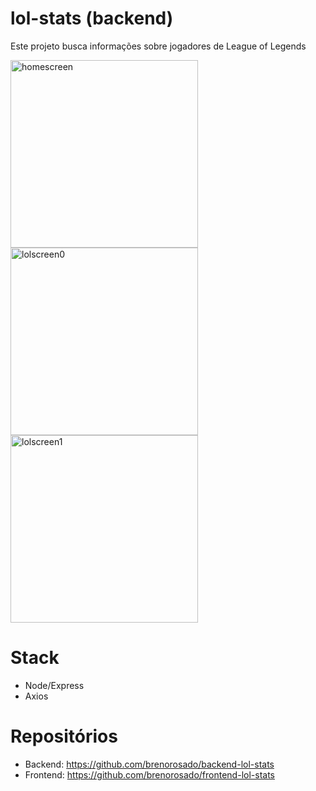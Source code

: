 # lol-stats (backend)
Este projeto busca informações sobre jogadores de League of Legends

<img src='https://user-images.githubusercontent.com/83065685/150190040-499860b9-e8c0-420e-84e3-7bf4f32b0ebf.png' alt='homescreen' style="height: 300px;"/>
<img src='https://user-images.githubusercontent.com/83065685/150190058-5aeb6baa-d087-4ce4-8992-177dc58994fd.png' alt='lolscreen0' style="height: 300px;"/>
<img src='https://user-images.githubusercontent.com/83065685/150190063-8f3cac45-287d-484a-b8c8-f061098cec11.png' alt='lolscreen1' style="height: 300px;"/>

# Stack
- Node/Express
- Axios

# Repositórios
- Backend: https://github.com/brenorosado/backend-lol-stats
- Frontend: https://github.com/brenorosado/frontend-lol-stats